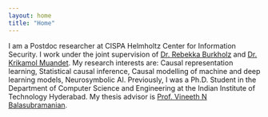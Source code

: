 ```yaml
---
layout: home
title: "Home"
---
```

I am a Postdoc researcher at CISPA Helmholtz Center for Information Security. I work under the joint supervision of [Dr. Rebekka Burkholz](https://sites.google.com/view/rebekkaburkholz/) and [Dr. Krikamol Muandet](https://www.krikamol.org/). My research interests are: Causal representation learning, Statistical causal inference, Causal modelling of machine and deep learning models, Neurosymbolic AI. Previously, I was a Ph.D. Student in the Department of Computer Science and Engineering at the Indian Institute of Technology Hyderabad. My thesis advisor is [Prof. Vineeth N Balasubramanian](https://people.iith.ac.in/vineethnb/index.html). 